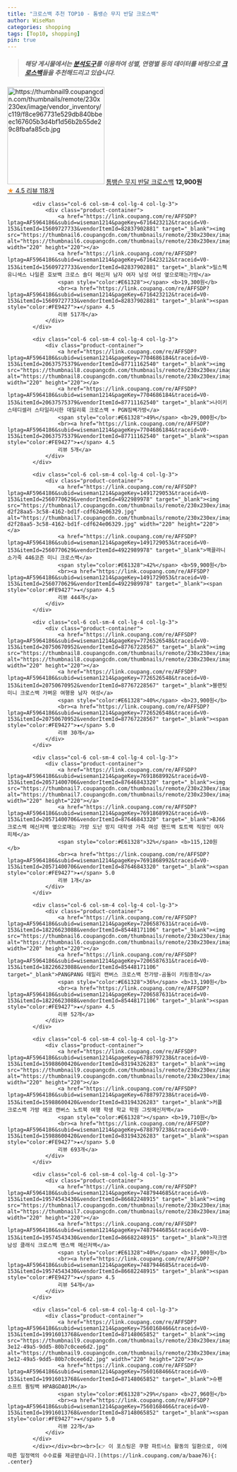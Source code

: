 ```yaml
---
title: "크로스백 추천 TOP10 - 톰뱅슨 무지 반달 크로스백"
author: WiseMan
categories: shopping
tags: [Top10, shopping]
pin: true
---
```


> ##### 해당 게시물에서는 [**분석도구**](https://itemscout.io/)를 이용하여 **성별**, **연령별** 등의 데이터를 바탕으로 [**크로스백**](https://link.coupang.com/a/baae76)들을 추천해드리고 있습니다.
<div class="container"><div class="row">
            <div class="col-6 col-sm-4 col-lg-4 col-lg-3">
                <div class="product-container">
                    <a href="https://link.coupang.com/re/AFFSDP?lptag=AF5964186&subid=wiseman1214&pageKey=7443426491&traceid=V0-153&itemId=19360752870&vendorItemId=86473756705" target="_blank"><img src="https://thumbnail9.coupangcdn.com/thumbnails/remote/230x230ex/image/vendor_inventory/c119/f8ce967731e529db840bbeec167605b3d4bf1d56b2b55de29c8fbafa85cb.jpg" alt="https://thumbnail9.coupangcdn.com/thumbnails/remote/230x230ex/image/vendor_inventory/c119/f8ce967731e529db840bbeec167605b3d4bf1d56b2b55de29c8fbafa85cb.jpg" width="220" height="220"></a>
                    <a href="https://link.coupang.com/re/AFFSDP?lptag=AF5964186&subid=wiseman1214&pageKey=7443426491&traceid=V0-153&itemId=19360752870&vendorItemId=86473756705" target="_blank">톰뱅슨 무지 반달 크로스백</a>
                    <span style="color:#E61328"></span> <b>12,900원</b>
                    <br><a href="https://link.coupang.com/re/AFFSDP?lptag=AF5964186&subid=wiseman1214&pageKey=7443426491&traceid=V0-153&itemId=19360752870&vendorItemId=86473756705" target="_blank"><span style="color:#FE9427">★</span> 4.5
                    리뷰 118개</a>
                </div>
            </div>
            
            <div class="col-6 col-sm-4 col-lg-4 col-lg-3">
                <div class="product-container">
                    <a href="https://link.coupang.com/re/AFFSDP?lptag=AF5964186&subid=wiseman1214&pageKey=6716423212&traceid=V0-153&itemId=15609727733&vendorItemId=82837902881" target="_blank"><img src="https://thumbnail6.coupangcdn.com/thumbnails/remote/230x230ex/image/vendor_inventory/a955/ea92a94b9702232b02d47a04dd47186ebd4cdd3a3b9efeb448a488a22443.jpg" alt="https://thumbnail6.coupangcdn.com/thumbnails/remote/230x230ex/image/vendor_inventory/a955/ea92a94b9702232b02d47a04dd47186ebd4cdd3a3b9efeb448a488a22443.jpg" width="220" height="220"></a>
                    <a href="https://link.coupang.com/re/AFFSDP?lptag=AF5964186&subid=wiseman1214&pageKey=6716423212&traceid=V0-153&itemId=15609727733&vendorItemId=82837902881" target="_blank">밀스펙 유니섹스 나일론 호보백 크로스 숄더 메신저 남자 여자 남성 여성 옆으로매는가방</a>
                    <span style="color:#E61328"></span> <b>19,300원</b>
                    <br><a href="https://link.coupang.com/re/AFFSDP?lptag=AF5964186&subid=wiseman1214&pageKey=6716423212&traceid=V0-153&itemId=15609727733&vendorItemId=82837902881" target="_blank"><span style="color:#FE9427">★</span> 4.5
                    리뷰 517개</a>
                </div>
            </div>
            
            <div class="col-6 col-sm-4 col-lg-4 col-lg-3">
                <div class="product-container">
                    <a href="https://link.coupang.com/re/AFFSDP?lptag=AF5964186&subid=wiseman1214&pageKey=7704686184&traceid=V0-153&itemId=20637575379&vendorItemId=87711162540" target="_blank"><img src="https://thumbnail8.coupangcdn.com/thumbnails/remote/230x230ex/image/vendor_inventory/ac6b/9edde0f83e0a9f4db0e21edae5fe5faaa3c2ef0d0cc8de9e2356417b5d09.jpg" alt="https://thumbnail8.coupangcdn.com/thumbnails/remote/230x230ex/image/vendor_inventory/ac6b/9edde0f83e0a9f4db0e21edae5fe5faaa3c2ef0d0cc8de9e2356417b5d09.jpg" width="220" height="220"></a>
                    <a href="https://link.coupang.com/re/AFFSDP?lptag=AF5964186&subid=wiseman1214&pageKey=7704686184&traceid=V0-153&itemId=20637575379&vendorItemId=87711162540" target="_blank">나이키 스테디셀러 스타일리시한 데일리룩 크로스백 + PGN짐쌕가방</a>
                    <span style="color:#E61328">49%</span> <b>29,000원</b>
                    <br><a href="https://link.coupang.com/re/AFFSDP?lptag=AF5964186&subid=wiseman1214&pageKey=7704686184&traceid=V0-153&itemId=20637575379&vendorItemId=87711162540" target="_blank"><span style="color:#FE9427">★</span> 4.5
                    리뷰 5개</a>
                </div>
            </div>
            
            <div class="col-6 col-sm-4 col-lg-4 col-lg-3">
                <div class="product-container">
                    <a href="https://link.coupang.com/re/AFFSDP?lptag=AF5964186&subid=wiseman1214&pageKey=1491729053&traceid=V0-153&itemId=2560770629&vendorItemId=4922989978" target="_blank"><img src="https://thumbnail7.coupangcdn.com/thumbnails/remote/230x230ex/image/retail/images/697681183724399-d2f28aa5-3c58-4162-bd1f-cdf624e06329.jpg" alt="https://thumbnail7.coupangcdn.com/thumbnails/remote/230x230ex/image/retail/images/697681183724399-d2f28aa5-3c58-4162-bd1f-cdf624e06329.jpg" width="220" height="220"></a>
                    <a href="https://link.coupang.com/re/AFFSDP?lptag=AF5964186&subid=wiseman1214&pageKey=1491729053&traceid=V0-153&itemId=2560770629&vendorItemId=4922989978" target="_blank">맥끌라니 소가죽 446코즌 미니 크로스백</a>
                    <span style="color:#E61328">42%</span> <b>59,900원</b>
                    <br><a href="https://link.coupang.com/re/AFFSDP?lptag=AF5964186&subid=wiseman1214&pageKey=1491729053&traceid=V0-153&itemId=2560770629&vendorItemId=4922989978" target="_blank"><span style="color:#FE9427">★</span> 4.5
                    리뷰 444개</a>
                </div>
            </div>
            
            <div class="col-6 col-sm-4 col-lg-4 col-lg-3">
                <div class="product-container">
                    <a href="https://link.coupang.com/re/AFFSDP?lptag=AF5964186&subid=wiseman1214&pageKey=7726526548&traceid=V0-153&itemId=20750670952&vendorItemId=87767228567" target="_blank"><img src="https://thumbnail8.coupangcdn.com/thumbnails/remote/230x230ex/image/vendor_inventory/2566/aae5c4c8735d10e9d7919850644f73d2efea35ef8916eb06efe106d5f660.png" alt="https://thumbnail8.coupangcdn.com/thumbnails/remote/230x230ex/image/vendor_inventory/2566/aae5c4c8735d10e9d7919850644f73d2efea35ef8916eb06efe106d5f660.png" width="220" height="220"></a>
                    <a href="https://link.coupang.com/re/AFFSDP?lptag=AF5964186&subid=wiseman1214&pageKey=7726526548&traceid=V0-153&itemId=20750670952&vendorItemId=87767228567" target="_blank">블랜팃 미니 크로스백 가벼운 여행용 남자 여성</a>
                    <span style="color:#E61328">40%</span> <b>23,900원</b>
                    <br><a href="https://link.coupang.com/re/AFFSDP?lptag=AF5964186&subid=wiseman1214&pageKey=7726526548&traceid=V0-153&itemId=20750670952&vendorItemId=87767228567" target="_blank"><span style="color:#FE9427">★</span> 5.0
                    리뷰 30개</a>
                </div>
            </div>
            
            <div class="col-6 col-sm-4 col-lg-4 col-lg-3">
                <div class="product-container">
                    <a href="https://link.coupang.com/re/AFFSDP?lptag=AF5964186&subid=wiseman1214&pageKey=7691868992&traceid=V0-153&itemId=20571400706&vendorItemId=87646843320" target="_blank"><img src="https://thumbnail7.coupangcdn.com/thumbnails/remote/230x230ex/image/vendor_inventory/f41c/37a0d2e362cee419bfc9ab13cd0d590101614cfe90c4590df81b92d472f4.jpeg" alt="https://thumbnail7.coupangcdn.com/thumbnails/remote/230x230ex/image/vendor_inventory/f41c/37a0d2e362cee419bfc9ab13cd0d590101614cfe90c4590df81b92d472f4.jpeg" width="220" height="220"></a>
                    <a href="https://link.coupang.com/re/AFFSDP?lptag=AF5964186&subid=wiseman1214&pageKey=7691868992&traceid=V0-153&itemId=20571400706&vendorItemId=87646843320" target="_blank">BJ66 크로스백 메신저백 옆으로매는 가방 도난 방지 대학생 가죽 여성 핸드백 토트백 직장인 여자 피체</a>
                    <span style="color:#E61328">32%</span> <b>115,120원</b>
                    <br><a href="https://link.coupang.com/re/AFFSDP?lptag=AF5964186&subid=wiseman1214&pageKey=7691868992&traceid=V0-153&itemId=20571400706&vendorItemId=87646843320" target="_blank"><span style="color:#FE9427">★</span> 5.0
                    리뷰 1개</a>
                </div>
            </div>
            
            <div class="col-6 col-sm-4 col-lg-4 col-lg-3">
                <div class="product-container">
                    <a href="https://link.coupang.com/re/AFFSDP?lptag=AF5964186&subid=wiseman1214&pageKey=7206587631&traceid=V0-153&itemId=18226623088&vendorItemId=85448171106" target="_blank"><img src="https://thumbnail6.coupangcdn.com/thumbnails/remote/230x230ex/image/vendor_inventory/ec6b/75538e0aabbba112785b5e0c4f525caca5fbe4745077632bd89ca03c6825.jpg" alt="https://thumbnail6.coupangcdn.com/thumbnails/remote/230x230ex/image/vendor_inventory/ec6b/75538e0aabbba112785b5e0c4f525caca5fbe4745077632bd89ca03c6825.jpg" width="220" height="220"></a>
                    <a href="https://link.coupang.com/re/AFFSDP?lptag=AF5964186&subid=wiseman1214&pageKey=7206587631&traceid=V0-153&itemId=18226623088&vendorItemId=85448171106" target="_blank">PANGPANG 데일리 캔버스 크로스백 천가방-곰돌이 키링증정</a>
                    <span style="color:#E61328">36%</span> <b>13,190원</b>
                    <br><a href="https://link.coupang.com/re/AFFSDP?lptag=AF5964186&subid=wiseman1214&pageKey=7206587631&traceid=V0-153&itemId=18226623088&vendorItemId=85448171106" target="_blank"><span style="color:#FE9427">★</span> 4.5
                    리뷰 52개</a>
                </div>
            </div>
            
            <div class="col-6 col-sm-4 col-lg-4 col-lg-3">
                <div class="product-container">
                    <a href="https://link.coupang.com/re/AFFSDP?lptag=AF5964186&subid=wiseman1214&pageKey=6788797238&traceid=V0-153&itemId=15988600420&vendorItemId=83194326283" target="_blank"><img src="https://thumbnail9.coupangcdn.com/thumbnails/remote/230x230ex/image/vendor_inventory/cf7b/48c96d2fde50098e18151ef2a7bc2198141c473aa04ba604aab91bd14b05.jpg" alt="https://thumbnail9.coupangcdn.com/thumbnails/remote/230x230ex/image/vendor_inventory/cf7b/48c96d2fde50098e18151ef2a7bc2198141c473aa04ba604aab91bd14b05.jpg" width="220" height="220"></a>
                    <a href="https://link.coupang.com/re/AFFSDP?lptag=AF5964186&subid=wiseman1214&pageKey=6788797238&traceid=V0-153&itemId=15988600420&vendorItemId=83194326283" target="_blank">커플 크로스백 가방 에코 캔버스 노트북 여행 학생 학교 학원 그릿메신저백</a>
                    <span style="color:#E61328"></span> <b>19,710원</b>
                    <br><a href="https://link.coupang.com/re/AFFSDP?lptag=AF5964186&subid=wiseman1214&pageKey=6788797238&traceid=V0-153&itemId=15988600420&vendorItemId=83194326283" target="_blank"><span style="color:#FE9427">★</span> 5.0
                    리뷰 693개</a>
                </div>
            </div>
            
            <div class="col-6 col-sm-4 col-lg-4 col-lg-3">
                <div class="product-container">
                    <a href="https://link.coupang.com/re/AFFSDP?lptag=AF5964186&subid=wiseman1214&pageKey=7487944685&traceid=V0-153&itemId=19574543430&vendorItemId=86682248915" target="_blank"><img src="https://thumbnail7.coupangcdn.com/thumbnails/remote/230x230ex/image/vendor_inventory/fd3a/5362b236c5cf3324bbe6385ba134bc9cb0cafde5003e4f6cbdc30adaa566.jpg" alt="https://thumbnail7.coupangcdn.com/thumbnails/remote/230x230ex/image/vendor_inventory/fd3a/5362b236c5cf3324bbe6385ba134bc9cb0cafde5003e4f6cbdc30adaa566.jpg" width="220" height="220"></a>
                    <a href="https://link.coupang.com/re/AFFSDP?lptag=AF5964186&subid=wiseman1214&pageKey=7487944685&traceid=V0-153&itemId=19574543430&vendorItemId=86682248915" target="_blank">자크앤 남성 클래식 크로스백 맨스백 메신저백</a>
                    <span style="color:#E61328">40%</span> <b>17,900원</b>
                    <br><a href="https://link.coupang.com/re/AFFSDP?lptag=AF5964186&subid=wiseman1214&pageKey=7487944685&traceid=V0-153&itemId=19574543430&vendorItemId=86682248915" target="_blank"><span style="color:#FE9427">★</span> 4.5
                    리뷰 54개</a>
                </div>
            </div>
            
            <div class="col-6 col-sm-4 col-lg-4 col-lg-3">
                <div class="product-container">
                    <a href="https://link.coupang.com/re/AFFSDP?lptag=AF5964186&subid=wiseman1214&pageKey=7560168466&traceid=V0-153&itemId=19916013768&vendorItemId=87148065852" target="_blank"><img src="https://thumbnail9.coupangcdn.com/thumbnails/remote/230x230ex/image/retail/images/2023/09/11/10/6/0d4b8f3b-3e12-49a5-9dd5-80b7c0cee6d2.jpg" alt="https://thumbnail9.coupangcdn.com/thumbnails/remote/230x230ex/image/retail/images/2023/09/11/10/6/0d4b8f3b-3e12-49a5-9dd5-80b7c0cee6d2.jpg" width="220" height="220"></a>
                    <a href="https://link.coupang.com/re/AFFSDP?lptag=AF5964186&subid=wiseman1214&pageKey=7560168466&traceid=V0-153&itemId=19916013768&vendorItemId=87148065852" target="_blank">슈펜 소프트 퀼팅백 HPABGDA01M</a>
                    <span style="color:#E61328">29%</span> <b>27,960원</b>
                    <br><a href="https://link.coupang.com/re/AFFSDP?lptag=AF5964186&subid=wiseman1214&pageKey=7560168466&traceid=V0-153&itemId=19916013768&vendorItemId=87148065852" target="_blank"><span style="color:#FE9427">★</span> 5.0
                    리뷰 22개</a>
                </div>
            </div>
            </div></div><br><br>[👉 이 포스팅은 쿠팡 파트너스 활동의 일환으로, 이에 따른 일정액의 수수료를 제공받습니다.](https://link.coupang.com/a/baae76){: .center}